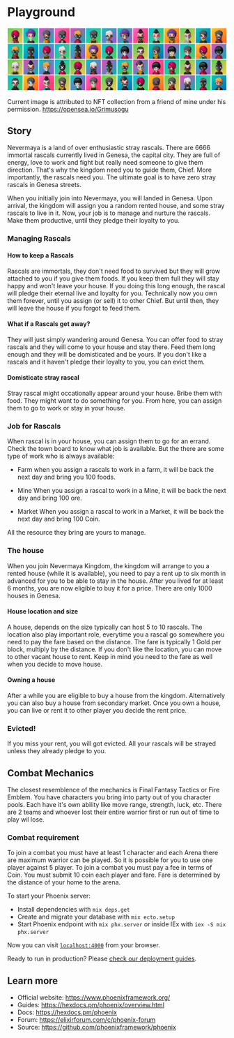# Playground

![alt text](priv/static/images/rascals.png)

Current image is attributed to NFT collection from a friend of mine under his permission. https://opensea.io/Grimusogu



## Story

Nevermaya is a land of over enthusiastic stray rascals. There are 6666 immortal rascals currently lived in Genesa, the capital city. They are full of energy, love to work and fight but really need someone to give them direction. That's why the kingdom need you to guide them, Chief. More importantly, the rascals need you. The ultimate goal is to have zero stray rascals in Genesa streets. 

When you initially join into Nevermaya, you will landed in Genesa. Upon arrival, the kingdom will assign you a random rented house, and some stray rascals to live in it. Now, your job is to manage and nurture the rascals. Make them productive, until they pledge their loyalty to you.

### Managing Rascals

#### How to keep a Rascals
Rascals are immortals, they don't need food to survived but they will grow attached to you if you give them foods. If you keep them full they will stay happy and won't leave your house. If you doing this long enough, the rascal will pledge their eternal live and loyalty for you. Technically now you own them forever, until you assign (or sell) it to other Chief. But until then, they will leave the house if you forgot to feed them.


#### What if a Rascals get away?
They will just simply wandering around Genesa. You can offer food to stray rascals and they will come to your house and stay there. Feed them long enough and they will be domisticated and be yours. If you don't like a rascals and it haven't pledge their loyalty to you, you can evict them.


#### Domisticate stray rascal
Stray rascal might occationally appear around your house. Bribe them with food. They might want to do something for you. From here, you can assign them to go to work or stay in your house.


### Job for Rascals
When rascal is in your house, you can assign them to go for an errand. Check the town board to know what job is available. But the there are some type of work who is always available:

- Farm
when you assign a rascals to work in a farm, it will be back the next day and bring you 100 foods.

- Mine
When you assign a rascal to work in a Mine, it will be back the next day and bring 100 ore.

- Market
When you assign a rascal to work in a Market, it will be back the next day and bring 100 Coin.


All the resource they bring are yours to manage.


### The house
When you join Nevermaya Kingdom, the kingdom will arrange to you a rented house (while it is available), you need to pay a rent up to six month in advanced for you to be able to stay in the house. After you lived for at least 6 months, you are now eligible to buy it for a price. There are only 1000 houses in Genesa. 

#### House location and size
A house, depends on the size typically can host 5 to 10 rascals. The location also play important role, everytime you a rascal go somewhere you need to pay the fare based on the distance. The fare is typically 1 Gold per block, multiply by the distance. If you don't like the location, you can move to other vacant house to rent. Keep in mind you need to the fare as well when you decide to move house. 

#### Owning a house
After a while you are eligible to buy a house from the kingdom. Alternatively you can also buy a house from secondary market. Once you own a house, you can live or rent it to other player you decide the rent price.

### Evicted!
If you miss your rent, you will got evicted. All your rascals will be strayed unless they already pledge to you. 



## Combat Mechanics
The closest resemblence of the mechanics is Final Fantasy Tactics or Fire Emblem. You have characters you bring into party out of you character pools. Each have it's own ability like move range, strength, luck, etc. There are 2 teams and whoever lost their entire warrior first or run out of time to play wil lose.

### Combat requirement
To join a combat you must have at least 1 character and each Arena there are maximum warrior can be played. So it is possible for you to use one player against 5 player. To join a combat you must pay a fee in terms of Coin. You must submit 10 coin each player and fare. Fare is determined by the distance of your home to the arena. 


















To start your Phoenix server:

  * Install dependencies with `mix deps.get`
  * Create and migrate your database with `mix ecto.setup`
  * Start Phoenix endpoint with `mix phx.server` or inside IEx with `iex -S mix phx.server`

Now you can visit [`localhost:4000`](http://localhost:4000) from your browser.

Ready to run in production? Please [check our deployment guides](https://hexdocs.pm/phoenix/deployment.html).

## Learn more

  * Official website: https://www.phoenixframework.org/
  * Guides: https://hexdocs.pm/phoenix/overview.html
  * Docs: https://hexdocs.pm/phoenix
  * Forum: https://elixirforum.com/c/phoenix-forum
  * Source: https://github.com/phoenixframework/phoenix

